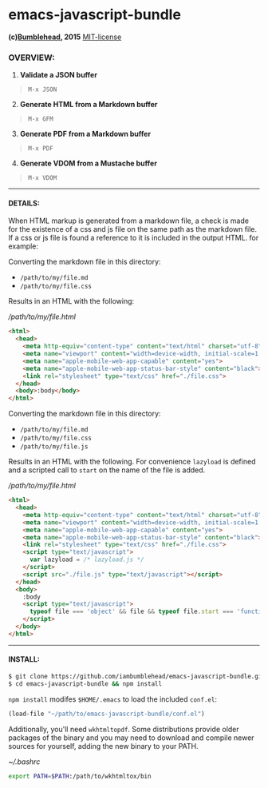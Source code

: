 emacs-javascript-bundle
=======================
**(c)[Bumblehead][0], 2015** [MIT-license](#license)  

### OVERVIEW:

 1. **Validate a JSON buffer**
 
 > `M-x JSON`
 
 2. **Generate HTML from a Markdown buffer**
 
 > `M-x GFM`

 3. **Generate PDF from a Markdown buffer**
 
 > `M-x PDF` 

 4. **Generate VDOM from a Mustache buffer**
 
 > `M-x VDOM` 


[0]: http://www.bumblehead.com                            "bumblehead"

---------------------------------------------------------
#### <a id="details"></a>DETAILS:

When HTML markup is generated from a markdown file, a check is made for the existence
of a css and js file on the same path as the markdown file. If a css or js file is found
a reference to it is included in the output HTML. for example:

Converting the markdown file in this directory: 
 - `/path/to/my/file.md`
 - `/path/to/my/file.css`

Results in an HTML with the following:

*/path/to/my/file.html*
```html
<html>
  <head>
    <meta http-equiv="content-type" content="text/html" charset="utf-8">
    <meta name="viewport" content="width=device-width, initial-scale=1.0, minimum-scale=1.0, maximum-scale=1.0, user-scalable=no">
    <meta name="apple-mobile-web-app-capable" content="yes">
    <meta name="apple-mobile-web-app-status-bar-style" content="black">
    <link rel="stylesheet" type="text/css" href="./file.css">
  </head>
  <body>:body</body>
</html>
```


Converting the markdown file in this directory: 
 - `/path/to/my/file.md`
 - `/path/to/my/file.css`
 - `/path/to/my/file.js`

Results in an HTML with the following. For convenience `lazyload` is defined and a scripted call to `start` on the name of the file is added.

*/path/to/my/file.html*
```html
<html>
  <head>
    <meta http-equiv="content-type" content="text/html" charset="utf-8">
    <meta name="viewport" content="width=device-width, initial-scale=1.0, minimum-scale=1.0, maximum-scale=1.0, user-scalable=no">
    <meta name="apple-mobile-web-app-capable" content="yes">
    <meta name="apple-mobile-web-app-status-bar-style" content="black">
    <link rel="stylesheet" type="text/css" href="./file.css">
    <script type="text/javascript">
      var lazyload = /* lazyload.js */
    </script>
    <script src="./file.js" type="text/javascript"></script>
  </head>
  <body>
    :body
    <script type="text/javascript">
      typeof file === 'object' && file && typeof file.start === 'function' && file.start();
    </script>
  </body>
</html>
```
    



---------------------------------------------------------
#### <a id="install"></a>INSTALL:

```bash
$ git clone https://github.com/iambumblehead/emacs-javascript-bundle.git
$ cd emacs-javascript-bundle && npm install
```
 
`npm install` modifes `$HOME/.emacs` to load the included `conf.el`:

```lisp
(load-file "~/path/to/emacs-javascript-bundle/conf.el")
```

Additionally, you'll need `wkhtmltopdf`. Some distributions provide older packages of the binary and you may need to download and compile newer sources for yourself, adding the new binary to your PATH.

*~/.bashrc*
```bash
export PATH=$PATH:/path/to/wkhtmltox/bin
```
